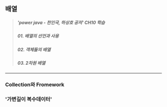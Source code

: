 ## 배열

> ##### 'power java - 천인국, 하상호 공저' CH10 학습
> ##### 01. 배열의 선언과 사용
> ##### 02. 객체들의 배열
> ##### 03. 2차원 배열
----------------------
### Collection와 Fromework
### '가변길이 복수데이터'
